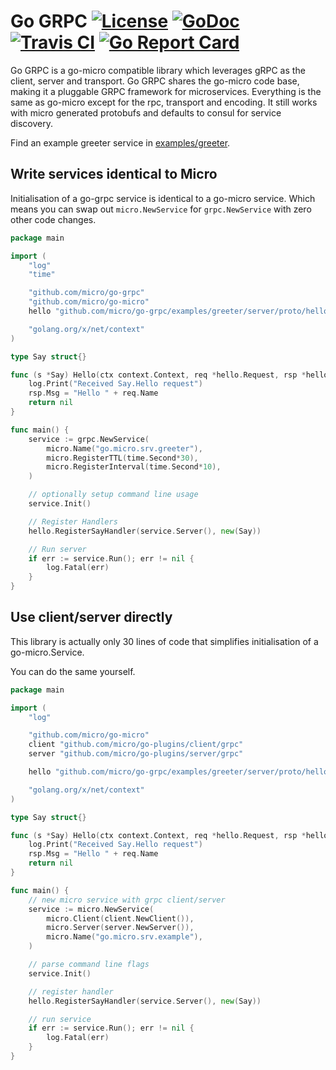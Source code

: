 # Go GRPC [![License](https://img.shields.io/:license-apache-blue.svg)](https://opensource.org/licenses/Apache-2.0) [![GoDoc](https://godoc.org/github.com/micro/go-grpc?status.svg)](https://godoc.org/github.com/micro/go-grpc) [![Travis CI](https://api.travis-ci.org/micro/go-grpc.svg?branch=master)](https://travis-ci.org/micro/go-grpc) [![Go Report Card](https://goreportcard.com/badge/micro/go-grpc)](https://goreportcard.com/report/github.com/micro/go-grpc)

Go GRPC is a go-micro compatible library which leverages gRPC as the client, server and transport. Go GRPC shares the go-micro code base, making it 
a pluggable GRPC framework for microservices. Everything is the same as go-micro except for the rpc, transport and encoding. It still works with 
micro generated protobufs and defaults to consul for service discovery.

Find an example greeter service in [examples/greeter](https://github.com/micro/go-grpc/tree/master/examples/greeter).

## Write services identical to Micro

Initialisation of a go-grpc service is identical to a go-micro service. Which means you can swap out `micro.NewService` for `grpc.NewService` 
with zero other code changes. 

```go
package main

import (
	"log"
	"time"

	"github.com/micro/go-grpc"
	"github.com/micro/go-micro"
	hello "github.com/micro/go-grpc/examples/greeter/server/proto/hello"

	"golang.org/x/net/context"
)

type Say struct{}

func (s *Say) Hello(ctx context.Context, req *hello.Request, rsp *hello.Response) error {
	log.Print("Received Say.Hello request")
	rsp.Msg = "Hello " + req.Name
	return nil
}

func main() {
	service := grpc.NewService(
		micro.Name("go.micro.srv.greeter"),
		micro.RegisterTTL(time.Second*30),
		micro.RegisterInterval(time.Second*10),
	)

	// optionally setup command line usage
	service.Init()

	// Register Handlers
	hello.RegisterSayHandler(service.Server(), new(Say))

	// Run server
	if err := service.Run(); err != nil {
		log.Fatal(err)
	}
}
```

## Use client/server directly

This library is actually only 30 lines of code that simplifies initialisation of a go-micro.Service. 

You can do the same yourself.

```go
package main

import (
	"log"

	"github.com/micro/go-micro"
	client "github.com/micro/go-plugins/client/grpc"
	server "github.com/micro/go-plugins/server/grpc"

	hello "github.com/micro/go-grpc/examples/greeter/server/proto/hello"

	"golang.org/x/net/context"
)

type Say struct{}

func (s *Say) Hello(ctx context.Context, req *hello.Request, rsp *hello.Response) error {
	log.Print("Received Say.Hello request")
	rsp.Msg = "Hello " + req.Name
	return nil
}

func main() {
	// new micro service with grpc client/server
	service := micro.NewService(
		micro.Client(client.NewClient()),
		micro.Server(server.NewServer()),
		micro.Name("go.micro.srv.example"),
	)

	// parse command line flags
	service.Init()

	// register handler
	hello.RegisterSayHandler(service.Server(), new(Say))

	// run service
	if err := service.Run(); err != nil {
		log.Fatal(err)
	}
}
```
